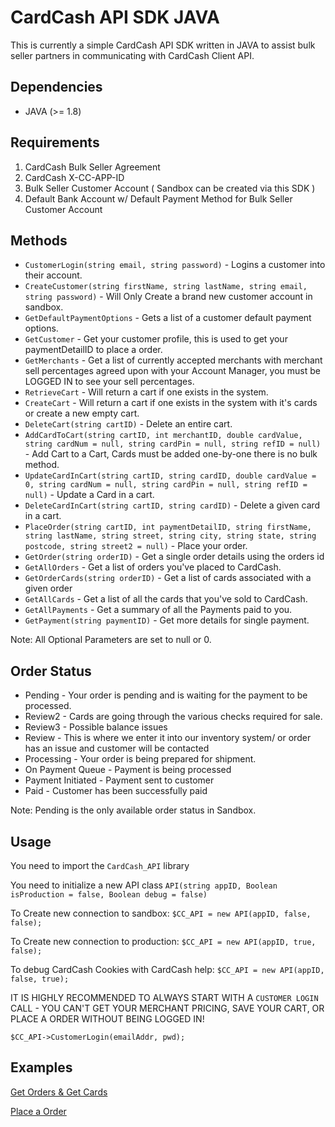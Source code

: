 # CardCash API SDK JAVA

This is currently a simple CardCash API SDK written in JAVA to assist bulk seller partners in communicating with CardCash Client API.


## Dependencies
* JAVA (>= 1.8)

## Requirements

1. CardCash Bulk Seller Agreement
2. CardCash X-CC-APP-ID
3. Bulk Seller Customer Account ( Sandbox can be created via this SDK )
4. Default Bank Account w/ Default Payment Method for Bulk Seller Customer Account

## Methods

* `CustomerLogin(string email, string password)` - Logins a customer into their account.
* `CreateCustomer(string firstName, string lastName, string email, string password)` - Will Only Create a brand new customer account in sandbox.
* `GetDefaultPaymentOptions` - Gets a list of a customer default payment options.
* `GetCustomer` - Get your customer profile, this is used to get your paymentDetailID to place a order.
* `GetMerchants` - Get a list of currently accepted merchants with merchant sell percentages agreed upon with your Account Manager, you must be LOGGED IN to see your sell percentages.
* `RetrieveCart` - Will return a cart if one exists in the system.
* `CreateCart` - Will return a cart if one exists in the system with it's cards or create a new empty cart.
* `DeleteCart(string cartID)` - Delete an entire cart.
* `AddCardToCart(string cartID, int merchantID, double cardValue, string cardNum = null, string cardPin = null, string refID = null)` - Add Cart to a Cart, Cards must be added one-by-one there is no bulk method.
* `UpdateCardInCart(string cartID, string cardID, double cardValue = 0, string cardNum = null, string cardPin = null, string refID = null)` - Update a Card in a cart.
* `DeleteCardInCart(string cartID, string cardID)` - Delete a given card in a cart.
* `PlaceOrder(string cartID, int paymentDetailID, string firstName, string lastName, string street, string city, string state, string postcode, string street2 = null)` - Place your order.
* `GetOrder(string orderID)` - Get a single order details using the orders id
* `GetAllOrders` - Get a list of orders you've placed to CardCash.
* `GetOrderCards(string orderID)` - Get a list of cards associated with a given order
* `GetAllCards` - Get a list of all the cards that you've sold to CardCash.
* `GetAllPayments` - Get a summary of all the Payments paid to you.
* `GetPayment(string paymentID)` - Get more details for single payment.

Note: All Optional Parameters are set to null or 0.

## Order Status
* Pending - Your order is pending and is waiting for the payment to be processed.
* Review2 - Cards are going through the various checks required for sale.
* Review3 - Possible balance issues
* Review - This is where we enter it into our inventory system/ or order has an issue and customer will be contacted
* Processing - Your order is being prepared for shipment.
* On Payment Queue - Payment is being processed
* Payment Initiated - Payment sent to customer
* Paid - Customer has been successfully paid

Note: Pending is the only available order status in Sandbox.

## Usage

You need to import the `CardCash_API` library

You need to initialize a new API class `API(string appID, Boolean isProduction = false, Boolean debug = false)`

To Create new connection to sandbox:
```$CC_API = new API(appID, false, false);```

To Create new connection to production:
```$CC_API = new API(appID, true, false);```

To debug CardCash Cookies with CardCash help:
```$CC_API = new API(appID, false, true);```

IT IS HIGHLY RECOMMENDED TO ALWAYS START WITH A `CUSTOMER LOGIN` CALL - YOU CAN'T GET YOUR MERCHANT PRICING, SAVE YOUR CART, OR PLACE A ORDER WITHOUT BEING LOGGED IN!

`$CC_API->CustomerLogin(emailAddr, pwd);`


## Examples

[Get Orders & Get Cards](https://github.com/CardCashLLC/CardCash_API_SDK_PHP/blob/master/examples/getOrders.php)

[Place a Order](https://github.com/CardCashLLC/CardCash_API_SDK_PHP/blob/master/examples/placeOrder.php)